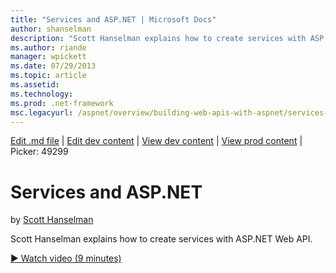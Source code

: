 ```yaml
---
title: "Services and ASP.NET | Microsoft Docs"
author: shanselman
description: "Scott Hanselman explains how to create services with ASP.NET Web API."
ms.author: riande
manager: wpickett
ms.date: 07/29/2013
ms.topic: article
ms.assetid: 
ms.technology: 
ms.prod: .net-framework
msc.legacyurl: /aspnet/overview/building-web-apis-with-aspnet/services-and-aspnet
---
```

[Edit .md file](C:\Projects\msc\dev\Msc.Www\Web.ASP\App_Data\github\aspnet\overview\building-web-apis-with-aspnet\services-and-aspnet.md) | [Edit dev content](http://www.aspdev.net/umbraco#/content/content/edit/49305) | [View dev content](http://docs.aspdev.net/tutorials/aspnet/overview/building-web-apis-with-aspnet/services-and-aspnet.html) | [View prod content](http://www.asp.net/aspnet/overview/building-web-apis-with-aspnet/services-and-aspnet) | Picker: 49299

Services and ASP.NET
====================
by [Scott Hanselman](https://github.com/shanselman)

Scott Hanselman explains how to create services with ASP.NET Web API.

[&#9654; Watch video (9 minutes)](https://channel9.msdn.com/Blogs/ASP-NET-Site-Videos/services-and-aspnet)